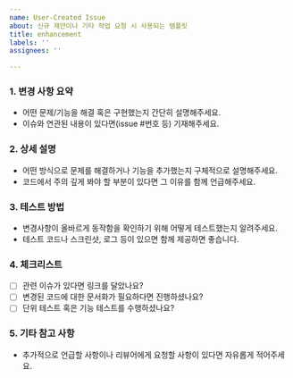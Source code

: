 ```yaml
---
name: User-Created Issue
about: 신규 제안이나 기타 작업 요청 시 사용되는 템플릿
title: enhancement
labels: ''
assignees: ''

---
```


### 1. 변경 사항 요약
- 어떤 문제/기능을 해결 혹은 구현했는지 간단히 설명해주세요.
- 이슈와 연관된 내용이 있다면(issue #번호 등) 기재해주세요.

### 2. 상세 설명
- 어떤 방식으로 문제를 해결하거나 기능을 추가했는지 구체적으로 설명해주세요.
- 코드에서 주의 깊게 봐야 할 부분이 있다면 그 이유를 함께 언급해주세요.

### 3. 테스트 방법
- 변경사항이 올바르게 동작함을 확인하기 위해 어떻게 테스트했는지 알려주세요.
- 테스트 코드나 스크린샷, 로그 등이 있으면 함께 제공하면 좋습니다.

### 4. 체크리스트
- [ ] 관련 이슈가 있다면 링크를 달았나요?
- [ ] 변경된 코드에 대한 문서화가 필요하다면 진행하셨나요?
- [ ] 단위 테스트 혹은 기능 테스트를 수행하셨나요?

### 5. 기타 참고 사항
- 추가적으로 언급할 사항이나 리뷰어에게 요청할 사항이 있다면 자유롭게 적어주세요.
